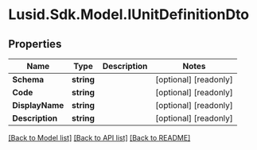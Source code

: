 # Lusid.Sdk.Model.IUnitDefinitionDto
## Properties

Name | Type | Description | Notes
------------ | ------------- | ------------- | -------------
**Schema** | **string** |  | [optional] [readonly] 
**Code** | **string** |  | [optional] [readonly] 
**DisplayName** | **string** |  | [optional] [readonly] 
**Description** | **string** |  | [optional] [readonly] 

[[Back to Model list]](../README.md#documentation-for-models) [[Back to API list]](../README.md#documentation-for-api-endpoints) [[Back to README]](../README.md)

